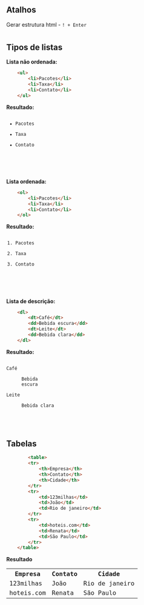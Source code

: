 ## **Atalhos**

Gerar estrutura html - `! + Enter`
#
## **Tipos de listas**

**Lista não ordenada:**
```html
    <ul>
        <li>Pacotes</li>
        <li>Taxa</li>
        <li>Contato</li>
    </ul>
```
**Resultado:**
<code>
    <ul>
        <li>Pacotes</li>
        <li>Taxa</li>
        <li>Contato</li>
    </ul>
</code>
#

**Lista ordenada:**
```html
    <ol>
        <li>Pacotes</li>
        <li>Taxa</li>
        <li>Contato</li>
    </ol>
```

**Resultado:**
<code>
    <ol>
        <li>Pacotes</li>
        <li>Taxa</li>
        <li>Contato</li>
    </ol>
</code>
#

**Lista de descrição:**
```html
    <dl>
        <dt>Café</dt>
        <dd>Bebida escura</dd>
        <dt>Leite</dt>
        <dd>Bebida clara</dd>
    </dl>
```

**Resultado:**
<code>
    <dl>
        <dt>Café</dt>
        <dd>Bebida escura</dd>
        <dt>Leite</dt>
        <dd>Bebida clara</dd>
    </dl>
</code>
#

## **Tabelas**
```html
        <table>
        <tr>
            <th>Empresa</th>
            <th>Contato</th>
            <th>Cidade</th>
        </tr>
        <tr>
            <td>123milhas</td>
            <td>João</td>
            <td>Rio de janeiro</td>
        </tr>
        <tr>
            <td>hoteis.com</td>
            <td>Renata</td>
            <td>São Paulo</td>
        </tr>
    </table>
```
**Resultado**
<code>
    <table>
        <tr>
            <th>Empresa</th>
            <th>Contato</th>
            <th>Cidade</th>
        </tr>
        <tr>
            <td>123milhas</td>
            <td>João</td>
            <td>Rio de janeiro</td>
        </tr>
        <tr>
            <td>hoteis.com</td>
            <td>Renata</td>
            <td>São Paulo</td>
        </tr>
    </table>
</code>